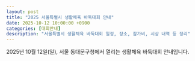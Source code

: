 ```yaml
---
layout: post
title: "2025 서울특별시 생활체육 바둑대회 안내"
date: 2025-10-12 10:00:00 +0900
categories: [대회안내]
description: "서울특별시 생활체육 바둑대회 일정, 장소, 참가비, 시상 내역 등 정리"
---
```


2025년 10월 12일(일), 서울 동대문구청에서 열리는 생활체육 바둑대회 안내입니다.
